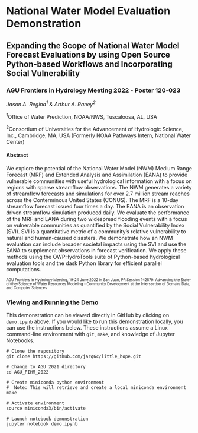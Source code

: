 # National Water Model Evaluation Demonstration
## Expanding the Scope of National Water Model Forecast Evaluations by using Open Source Python-based Workflows and Incorporating Social Vulnerability
### AGU Frontiers in Hydrology Meeting 2022 - Poster 120-023

*Jason A. Regina<sup>1</sup> & Arthur A. Raney<sup>2</sup>*

<sup>1</sup>Office of Water Prediction, NOAA/NWS, Tuscaloosa, AL, USA

<sup>2</sup>Consortium of Universities for the Advancement of Hydrologic Science, Inc., Cambridge, MA, USA (Formerly NOAA Pathways Intern, National Water Center)

#### Abstract
We explore the potential of the National Water Model (NWM) Medium Range Forecast (MRF) and Extended Analysis and Assimilation (EANA) to provide vulnerable communities with useful hydrological information with a focus on regions with sparse streamflow observations. The NWM generates a variety of streamflow forecasts and simulations for over 2.7 million stream reaches across the Conterminous United States (CONUS). The MRF is a 10-day streamflow forecast issued four times a day. The EANA is an observation driven streamflow simulation produced daily. We evaluate the performance of the MRF and EANA during two widespread flooding events with a focus on vulnerable communities as quantified by the Social Vulnerability Index (SVI). SVI is a quantitative metric of a community’s relative vulnerability to natural and human-caused disasters. We demonstrate how an NWM evaluation can include broader societal impacts using the SVI and use the EANA to supplement observations in forecast verification. We apply these methods using the OWPHydroTools suite of Python-based hydrological evaluation tools and the dask Python library for efficient parallel computations.

<sup><sub>AGU Frontiers in Hydrology Meeting, 19-24 June 2022 in San Juan, PR
Session 142579: Advancing the State-of-the-Science of Water Resources Modeling - Community Development at the Intersection of Domain, Data, and Computer Sciences</sup></sub>

### Viewing and Running the Demo

This demonstration can be viewed directly in GitHub by clicking on `demo.ipynb` above. If you would like to run this demonstration locally, you can use the instructions below. These instructions assume a Linux command-line environment with `git`, `make`, and knowledge of Jupyter Notebooks.

```console
# Clone the repository
git clone https://github.com/jarq6c/little_hope.git

# Change to AGU_2021 directory
cd AGU_FIHM_2022

# Create miniconda python environment
#  Note: This will retrieve and create a local miniconda environment
make

# Activate environment
source miniconda3/bin/activate

# Launch notebook demonstration
jupyter notebook demo.ipynb
```